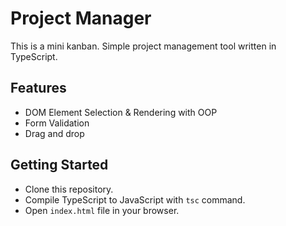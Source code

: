# Project Manager

This is a mini kanban. Simple project management tool written in TypeScript.

## Features

- DOM Element Selection & Rendering with OOP
- Form Validation
- Drag and drop

## Getting Started

- Clone this repository.
- Compile TypeScript to JavaScript with `tsc` command.
- Open `index.html` file in your browser.
